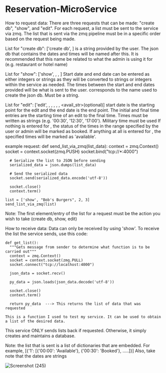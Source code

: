 # Reservation-MicroService
How to request data:
  There are three requests that can be made: "create db", "show", and "edit".
  For each request, a list must be sent to the service via zmq. 
  The list that is sent via the zmq pipeline must be in a specific order based on the request being made.
  
  List for "create db": ['create db', <filename>]
    <filename> is a string provided by the user. The json db that contains the dates and times will be named after this.
    It is recommended that this name be related to what the admin is using it for (e.g. restaurant or hotel name)

  List for "show": ['show', <filename>, <start date>, <end date>]
    Start date and end date can be entered as either integers or strings as they will be converted to strings or integers within the service as needed.
    The times between the start and end dates provided will be what is sent to the user.
    <filename> corresponds to the name used to create the json db. Must be a string.

  List for "edit": ['edit', <filename>, <start date>, <end date>, <initial time>, <final time>, <avail_str>(optional)]
    start date is the starting point for the edit and the end date is the end point.
    The initial and final time entries are the starting time of an edit to the final time.
    Times must be written as strings (e.g. '00:30', '12:30', '17:00'). Military time must be used
    If nothing is entered for <avail str>, the status of the times in the range specified by the user or admin will be marked as booked.
    If anything at all is entered for <avail str>, the specified times will be marked as 'available'.

  example request:
    def send_list_via_zmq(list_data):
      context = zmq.Context()
      socket = context.socket(zmq.PUSH)
      socket.bind("tcp://*:4000")

      # Serialize the list to JSON before sending
      serialized_data = json.dumps(list_data)
  
      # Send the serialized data
      socket.send(serialized_data.encode('utf-8'))
  
      socket.close()
      context.term()

    list = ['show', "Bob's Burgers", 2, 3]
    send_list_via_zmq(list)

  Note: The first element/entry of the list for a request must be the action you wish to take (create db, show, edit)

How to receive data:
  Data can only be received by using 'show'. To receive the list the service sends, use this code:
  
    def get_list():
      """Gets message from sender to determine what function is to be carried out"""
      context = zmq.Context()
      socket = context.socket(zmq.PULL)
      socket.connect("tcp://localhost:4000")
  
      json_data = socket.recv()
  
      py_data = json.loads(json_data.decode('utf-8'))
  
      socket.close()
      context.term()
  
      return py_data  ---> This returns the list of data that was requested

    This is a function I used to test my service. It can be used to obtain a list of the desired data.

  This service ONLY sends lists back if requested. Otherwise, it simply creates and maintains a database.

  Note: the list that is sent is a list of dictionaries that are embedded.
    For example, [{'1': [{'00:00': 'Available'}, {'00:30': 'Booked'}, .....]}]
    Also, take note that the dates are strings
  
![Screenshot (245)](https://github.com/kkris56/Reservation-MicroService/assets/107962398/38b27e8b-dc45-4fd6-847b-f19924a098be)
